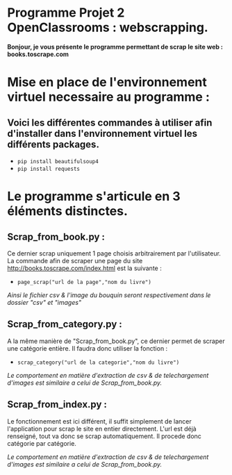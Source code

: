 # Programme Projet 2 OpenClassrooms : webscrapping.

__Bonjour, je vous présente le programme permettant de scrap le site web : books.toscrape.com__

# Mise en place de l'environnement virtuel necessaire au programme :

## Voici les différentes commandes à utiliser afin d'installer dans l'environnement virtuel les différents packages.

* `pip install beautifulsoup4`
* `pip install requests`


# Le programme s'articule en 3 éléments distinctes.

## Scrap_from_book.py :

Ce dernier scrap uniquement 1 page choisis arbitrairement par l'utilisateur.
La commande afin de scraper une page du site http://books.toscrape.com/index.html
est la suivante :
* `page_scrap("url de la page","nom du livre")`

*Ainsi le fichier csv & l'image du bouquin seront respectivement dans le dossier "csv" et "images"*

## Scrap_from_category.py :

A la même manière de "Scrap_from_book.py", ce dernier permet de scraper une catégorie entière.
Il faudra donc utiliser la fonction : 
* `scrap_category("url de la categorie","nom du livre")`

*Le comportement en matière d'extraction de csv & de telechargement d'images est similaire a celui de Scrap_from_book.py.*

## Scrap_from_index.py :

Le fonctionnement est ici différent, il suffit simplement de lancer l'application pour scrap le site en entier directement.
L'url est déjà renseigné, tout va donc se scrap automatiquement. Il procede donc catégorie par catégorie.

*Le comportement en matière d'extraction de csv & de telechargement d'images est similaire a celui de Scrap_from_book.py.*
